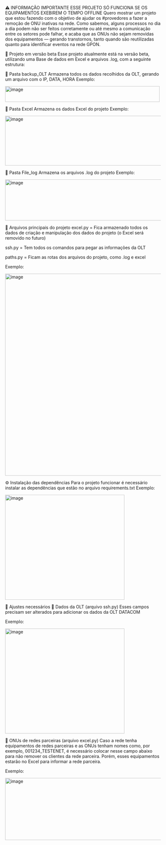 ⚠️ INFORMAÇÃO IMPORTANTE
ESSE PROJETO SÓ FUNCIONA SE OS EQUIPAMENTOS EXEBIREM O TEMPO OFFLINE
Quero mostrar um projeto que estou fazendo com o objetivo de ajudar os #provedores a fazer a remoção de ONU inativas na rede.
Como sabemos, alguns processos no dia a dia podem não ser feitos corretamente ou até mesmo a comunicação entre os setores pode falhar, e acaba que as ONUs não sejam removidas dos equipamentos — gerando transtornos, tanto quando são reutilizadas quanto para identificar eventos na rede GPON.

🔄 Projeto em versão beta
Esse projeto atualmente está na versão beta, utilizando uma Base de dados em Excel e arquivos .log, com a seguinte estrutura:

📁 Pasta backup_OLT
Armazena todos os dados recolhidos da OLT, gerando um arquivo com o IP, DATA, HORA
Exemplo:

<img width="500" height="51" alt="image" src="https://github.com/user-attachments/assets/9095fdbe-59e0-4f06-9488-d2da0823057b" />


📁 Pasta Excel
Armazena os dados Excel do projeto
Exemplo:

<img width="523" height="161" alt="image" src="https://github.com/user-attachments/assets/ec522c5b-7535-4948-84fd-1d369a4d0dbc" />

📁 Pasta File_log
Armazena os arquivos .log do projeto
Exemplo:

<img width="510" height="133" alt="image" src="https://github.com/user-attachments/assets/1ec7a9c4-fe1f-42b7-97eb-ab07e62553d6" />

📄 Arquivos principais do projeto
excel.py = Fica armazenado todos os dados de criação e manipulação dos dados do projeto (o Excel será removido no futuro)

ssh.py = Tem todos os comandos para pegar as informações da OLT

paths.py = Ficam as rotas dos arquivos do projeto, como .log e excel

Exemplo:

<img width="1194" height="654" alt="image" src="https://github.com/user-attachments/assets/327b2a9b-14ee-47c1-928f-4db3fe9fb531" />

⚙️ Instalação das dependências
Para o projeto funcionar é necessário instalar as dependências que estão no arquivo requirements.txt
Exemplo:

<img width="386" height="340" alt="image" src="https://github.com/user-attachments/assets/05648c12-18cf-41ae-a715-2f9918056103" />


🔧 Ajustes necessários
📌 Dados da OLT (arquivo ssh.py)
Esses campos precisam ser alterados para adicionar os dados da OLT DATACOM

Exemplo:

<img width="386" height="340" alt="image" src="https://github.com/user-attachments/assets/1e52d43d-cbea-4694-b18a-ea7f935da940" />

📌 ONUs de redes parceiras (arquivo excel.py)
Caso a rede tenha equipamentos de redes parceiras e as ONUs tenham nomes como, por exemplo, 001234_TESTENET, é necessário colocar nesse campo abaixo para não remover os clientes da rede parceira.
Porém, esses equipamentos estarão no Excel para informar a rede parceira.

Exemplo:

<img width="579" height="201" alt="image" src="https://github.com/user-attachments/assets/4a1822b0-103b-4843-8926-401b3c646c05" />


